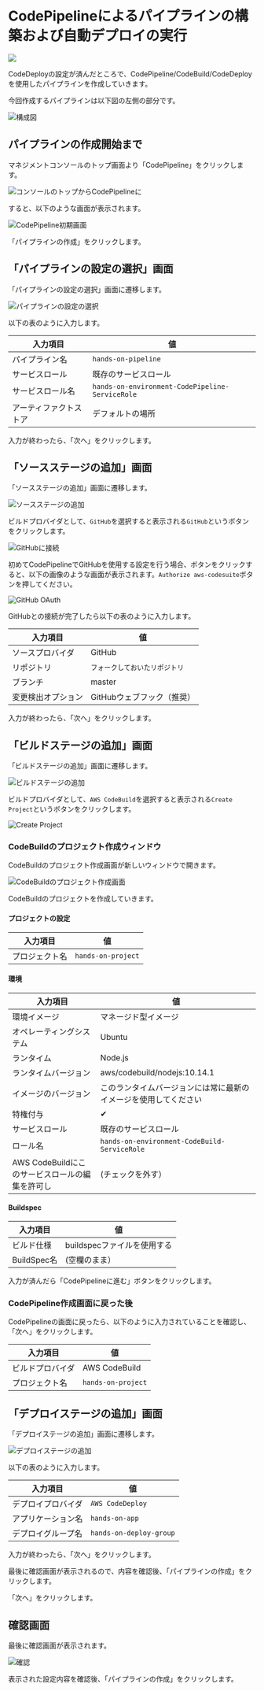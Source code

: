 # CodePipelineによるパイプラインの構築および自動デプロイの実行

![](images/pipeline_codepipeline_focus.png)

CodeDeployの設定が済んだところで、CodePipeline/CodeBuild/CodeDeployを使用したパイプラインを作成していきます。

今回作成するパイプラインは以下図の左側の部分です。

![構成図](https://cacoo.com/diagrams/Cl9H3qce7UsvLRVO-521EE.png)

## パイプラインの作成開始まで

マネジメントコンソールのトップ画面より「CodePipeline」をクリックします。

![コンソールのトップからCodePipelineに](images/console-to-codepipeline.png)

すると、以下のような画面が表示されます。

![CodePipeline初期画面](images/codepipeline-initial.png)

「パイプラインの作成」をクリックします。

## 「パイプラインの設定の選択」画面

「パイプラインの設定の選択」画面に遷移します。

![パイプラインの設定の選択](images/codepipeline-config-general.png)

以下の表のように入力します。

| 入力項目               | 値                                              |
| ---------------------- | ----------------------------------------------- |
| パイプライン名         | `hands-on-pipeline`                             |
| サービスロール         | 既存のサービスロール                            |
| サービスロール名       | `hands-on-environment-CodePipeline-ServiceRole` |
| アーティファクトストア | デフォルトの場所　                              |

入力が終わったら、「次へ」をクリックします。

## 「ソースステージの追加」画面

「ソースステージの追加」画面に遷移します。

![ソースステージの追加](images/codepipeline-config-source.png)

ビルドプロバイダとして、`GitHub`を選択すると表示される`GitHub`というボタンをクリックします。

![GitHubに接続](images/connect-to-github.png)

初めてCodePipelineでGitHubを使用する設定を行う場合、ボタンをクリックすると、以下の画像のような画面が表示されます。`Authorize aws-codesuite`ボタンを押してください。

![GitHub OAuth](images/github_oauth.png)

GitHubとの接続が完了したら以下の表のように入力します。

| 入力項目           | 値                             |
| ------------------ | ------------------------------ |
| ソースプロバイダ   | GitHub                         |
| リポジトリ         | `フォークしておいたリポジトリ` |
| ブランチ           | master                         |
| 変更検出オプション | GitHubウェブフック（推奨）      |

入力が終わったら、「次へ」をクリックします。

## 「ビルドステージの追加」画面

「ビルドステージの追加」画面に遷移します。

![ビルドステージの追加](images/codepipeline-config-build.png)

ビルドプロバイダとして、`AWS CodeBuild`を選択すると表示される`Create Project`というボタンをクリックします。

![Create Project](images/codepipeline-config-build-after-select.png)

### CodeBuildのプロジェクト作成ウィンドウ

CodeBuildのプロジェクト作成画面が新しいウィンドウで開きます。

![CodeBuildのプロジェクト作成画面](images/codebuild.png)

CodeBuildのプロジェクトを作成していきます。

#### プロジェクトの設定
| 入力項目                 | 値                   |
| ------------------------ | -------------------- |
| プロジェクト名           | `hands-on-project`   |

#### 環境
| 入力項目                 | 値                   |
| ------------------------ | -------------------- |
| 環境イメージ             | マネージド型イメージ |
| オペレーティングシステム | Ubuntu               |
| ランタイム               | Node.js              |
| ランタイムバージョン | aws/codebuild/nodejs:10.14.1 |
| イメージのバージョン | このランタイムバージョンには常に最新のイメージを使用してください
| 特権付与 | ✔  |
| サービスロール | 既存のサービスロール |
| ロール名 | `hands-on-environment-CodeBuild-ServiceRole` |
| AWS CodeBuildにこのサービスロールの編集を許可し | (チェックを外す） |

#### Buildspec
| 入力項目                 | 値                   |
| ------------------------ | -------------------- |
| ビルド仕様 | buildspecファイルを使用する |
| BuildSpec名 | (空欄のまま） |

入力が済んだら「CodePipelineに進む」ボタンをクリックします。

### CodePipeline作成画面に戻った後
CodePipelineの画面に戻ったら、以下のように入力されていることを確認し、「次へ」をクリックします。

| 入力項目                 | 値                   |
| ------------------------ | -------------------- |
| ビルドプロバイダ | AWS CodeBuild |
| プロジェクト名 | `hands-on-project` |

## 「デプロイステージの追加」画面

「デプロイステージの追加」画面に遷移します。

![デプロイステージの追加](images/codepipeline-config-deploy.png)

以下の表のように入力します。

| 入力項目           | 値                      |
| ------------------ | ----------------------- |
| デプロイプロバイダ | `AWS CodeDeploy`          |
| アプリケーション名 | `hands-on-app`          |
| デプロイグループ名 | `hands-on-deploy-group` |

入力が終わったら、「次へ」をクリックします。

最後に確認画面が表示されるので、内容を確認後、「パイプラインの作成」をクリックします。

「次へ」をクリックします。

## 確認画面
最後に確認画面が表示されます。

![確認](images/codepipeline-config-review.png)

表示された設定内容を確認後、「パイプラインの作成」をクリックします。